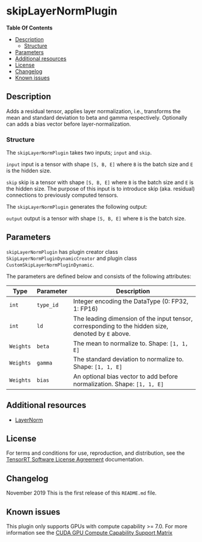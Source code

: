# skipLayerNormPlugin

**Table Of Contents**
- [Description](#description)
    * [Structure](#structure)
- [Parameters](#parameters)
- [Additional resources](#additional-resources)
- [License](#license)
- [Changelog](#changelog)
- [Known issues](#known-issues)


## Description

Adds a residual tensor, applies layer normalization, i.e., transforms the mean and standard deviation to beta and gamma respectively.
Optionally can adds a bias vector before layer-normalization.


### Structure

The `skipLayerNormPlugin` takes two inputs; `input` and `skip`.

`input`
input is a tensor with shape `[S, B, E]` where `B` is the batch size and `E` is the hidden size.

`skip`
skip is a tensor with shape `[S, B, E]` where `B` is the batch size and `E` is the hidden size.
The purpose of this input is to introduce skip (aka. residual) connections to previously computed tensors.


The `skipLayerNormPlugin` generates the following output:

`output`
output is a tensor with shape `[S, B, E]` where `B` is the batch size.


## Parameters

`skipLayerNormPlugin` has plugin creator class `SkipLayerNormPluginDynamicCreator` and plugin class `CustomSkipLayerNormPluginDynamic`.

The parameters are defined below and consists of the following attributes:

| Type     | Parameter                               | Description
|----------|-----------------------------------------|-------------------------------------------------------------------
|`int`     |`type_id`                                |Integer encoding the DataType (0: FP32, 1: FP16)
|`int`     |`ld`                                     |The leading dimension of the input tensor, corresponding to the hidden size, denoted by `E` above.
|`Weights` |`beta`                                   |The mean to normalize to. Shape: `[1, 1, E]`
|`Weights` |`gamma`                                  |The standard deviation to normalize to. Shape: `[1, 1, E]`
|`Weights` |`bias`                                   |An optional bias vector to add before normalization. Shape: `[1, 1, E]`


## Additional resources

-   [LayerNorm](https://arxiv.org/abs/1607.06450)


## License

For terms and conditions for use, reproduction, and distribution, see the [TensorRT Software License Agreement](https://docs.nvidia.com/deeplearning/sdk/tensorrt-sla/index.html)
documentation.


## Changelog

November 2019
This is the first release of this `README.md` file.


## Known issues

This plugin only supports GPUs with compute capability >= 7.0. For more information see the [CUDA GPU Compute Capability Support Matrix](https://developer.nvidia.com/cuda-gpus#compute)
